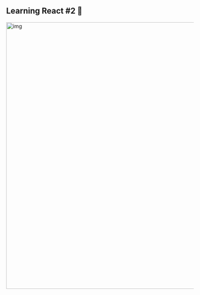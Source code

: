 ## Learning React #2 🦄

<img width="716" alt="img" src="https://user-images.githubusercontent.com/96173629/188100741-45ed0824-9c3a-4426-93af-6c45193651eb.png">
